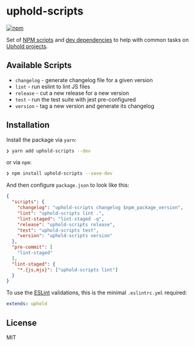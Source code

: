 # uphold-scripts

[![npm][npm-image]][npm-url]

Set of [NPM scripts](https://docs.npmjs.com/cli/run-script)
and [dev dependencies](http://npm.github.io/using-pkgs-docs/package-json/types/devdependencies.html)
to help with common tasks on [Uphold projects](https://github.com/uphold).

## Available Scripts

- `changelog` - generate changelog file for a given version
- `lint` - run eslint to lint JS files
- `release` - cut a new release for a new version
- `test` - run the test suite with jest pre-configured
- `version` - tag a new version and generate its changelog

## Installation

Install the package via `yarn`:

```sh
❯ yarn add uphold-scripts --dev
```

or via `npm`:

```sh
❯ npm install uphold-scripts --save-dev
```

And then configure `package.json` to look like this:

```json
{
  "scripts": {
    "changelog": "uphold-scripts changelog $npm_package_version",
    "lint": "uphold-scripts lint .",
    "lint-staged": "lint-staged -q",
    "release": "uphold-scripts release",
    "test": "uphold-scripts test",
    "version": "uphold-scripts version"
  },
  "pre-commit": [
    "lint-staged"
  ],
  "lint-staged": {
    "*.{js,mjs}": ["uphold-scripts lint"]
  }
}
```

To use the [ESLint](https://eslint.org) validations, this is the minimal `.eslintrc.yml` required:

```yaml
extends: uphold
```

## License

MIT

[npm-image]: https://img.shields.io/npm/v/uphold-scripts/latest
[npm-url]: https://www.npmjs.com/package/uphold-scripts
